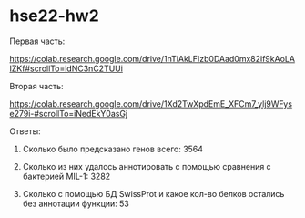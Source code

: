 # hse22-hw2

Первая часть:

https://colab.research.google.com/drive/1nTiAkLFIzb0DAad0mx82if9kAoLAIZKf#scrollTo=ldNC3nC2TUUi

Вторая часть:

https://colab.research.google.com/drive/1Xd2TwXpdEmE_XFCm7_ylj9WFyse279i-#scrollTo=iNedEkY0asGj

Ответы:
1) Cколько было предсказано генов всего: 3564

2) Cколько из них удалось аннотировать с помощью сравнения с бактерией MIL-1: 3282

3) Cколько с помощью БД SwissProt и какое кол-во белков остались без аннотации функции: 53
